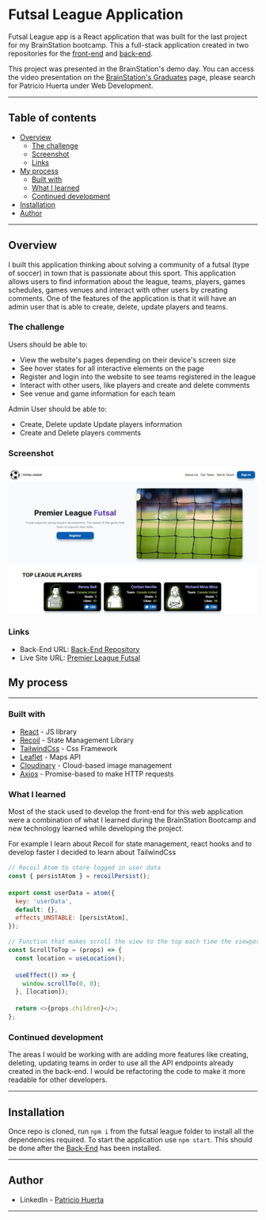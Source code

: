 # Futsal League Application

Futsal League app is a React application that was built for the last project for my BrainStation bootcamp.
This a full-stack application created in two repositories for the [front-end](https://github.com/HpatricioH/futsal-league-front-end) and [back-end](https://github.com/HpatricioH/futsal-league-back-end).

This project was presented in the BrainStation's demo day. You can access the video presentation on the [BrainStation's Graduates](https://brainstation.io/hiring-brainstation-graduates) page, please search for Patricio Huerta under Web Development.

---

## Table of contents

- [Overview](#overview)
  - [The challenge](#the-challenge)
  - [Screenshot](#screenshot)
  - [Links](#links)
- [My process](#my-process)
  - [Built with](#built-with)
  - [What I learned](#what-i-learned)
  - [Continued development](#continued-development)
- [Installation](#Installation)
- [Author](#author)

---

## Overview

I built this application thinking about solving a community of a futsal
(type of soccer) in town that is passionate about this sport.
This application allows users to find information about the league, teams,
players, games schedules, games venues and interact with other users by creating
comments. One of the features of the application is that it will have an admin user that is able to create, delete, update players and teams.

### **The challenge**

Users should be able to:

- View the website's pages depending on their device's screen size
- See hover states for all interactive elements on the page
- Register and login into the website to see teams registered in the league
- Interact with other users, like players and create and delete comments
- See venue and game information for each team

Admin User should be able to:

- Create, Delete update Update players information
- Create and Delete players comments

### **Screenshot**

![](preview.JPG)

### **Links**

- Back-End URL: [Back-End Repository](https://github.com/HpatricioH/futsal-league-back-end)
- Live Site URL: [Premier League Futsal](https://kwfutsalleague.netlify.app/)

## My process

---

### **Built with**

- [React](https://reactjs.org/) - JS library
- [Recoil](https://recoiljs.org/) - State Management Library
- [TailwindCss](https://tailwindcss.com/) - Css Framework
- [Leaflet](https://leafletjs.com/) - Maps API
- [Cloudinary](https://cloudinary.com/home-102622) - Cloud-based image management
- [Axios](https://axios-http.com/docs/intro) - Promise-based to make HTTP requests

### **What I learned**

Most of the stack used to develop the front-end for this web application were a combination of what I learned during the BrainStation Bootcamp and new technology learned
while developing the project.

For example I learn about Recoil for state management, react hooks and to develop faster I decided to learn about TailwindCss

```javaScript
// Recoil Atom to store logged in user data
const { persistAtom } = recoilPersist();

export const userData = atom({
  key: 'userData',
  default: {},
  effects_UNSTABLE: [persistAtom],
});
```

```javascript
// Function that makes scroll the view to the top each time the viewport changes
const ScrollToTop = (props) => {
  const location = useLocation();

  useEffect(() => {
    window.scrollTo(0, 0);
  }, [location]);

  return <>{props.children}</>;
};
```

### **Continued development**

The areas I would be working with are adding more features like creating, deleting, updating teams in order to use all the API endpoints
already created in the back-end.
I would be refactoring the code to make it more readable for other developers.

---

## Installation

Once repo is cloned, run `npm i` from the futsal league folder to install all the dependencies required.
To start the application use `npm start`.
This should be done after the [Back-End](https://github.com/HpatricioH/futsal-league-client-side) has been installed.

---

## Author

<!-- - Website - [Patricio Huerta]() -->

- LinkedIn - [Patricio Huerta](https://linkedin.com/in/patricio-huerta)

---
